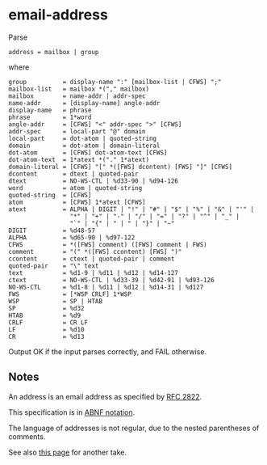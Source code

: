 # email-address

Parse

    address = mailbox | group 

where

    group          = display-name ":" [mailbox-list | CFWS] ";"
    mailbox-list   = mailbox *("," mailbox)
    mailbox        = name-addr | addr-spec
    name-addr      = [display-name] angle-addr
    display-name   = phrase
    phrase         = 1*word
    angle-addr     = [CFWS] "<" addr-spec ">" [CFWS]
    addr-spec      = local-part "@" domain
    local-part     = dot-atom | quoted-string
    domain         = dot-atom | domain-literal
    dot-atom       = [CFWS] dot-atom-text [CFWS]
    dot-atom-text  = 1*atext *("." 1*atext)
    domain-literal = [CFWS] "[" *([FWS] dcontent) [FWS] "]" [CFWS]
    dcontent       = dtext | quoted-pair
    dtext          = NO-WS-CTL | %d33-90 | %d94-126
    word           = atom | quoted-string
    quoted-string  = [CFWS]
    atom           = [CFWS] 1*atext [CFWS]
    atext          = ALPHA | DIGIT | "!" | "#" | "$" | "%" | "&" | "'" |
                     "*" | "+" | "-" | "/" | "=" | "?" | "^" | "_" |
                     "`" | "{" | " | " | "}" | "~"
    DIGIT          = %d48-57
    ALPHA          = %d65-90 | %d97-122
    CFWS           = *([FWS] comment) ([FWS] comment | FWS)
    comment        = "(" *([FWS] ccontent) [FWS] ")"
    ccontent       = ctext | quoted-pair | comment
    quoted-pair    = "\" text
    text           = %d1-9 | %d11 | %d12 | %d14-127
    ctext          = NO-WS-CTL | %d33-39 | %d42-91 | %d93-126
    NO-WS-CTL      = %d1-8 | %d11 | %d12 | %d14-31 | %d127
    FWS            = [*WSP CRLF] 1*WSP
    WSP            = SP | HTAB
    SP             = %d32
    HTAB           = %d9
    CRLF           = CR LF
    LF             = %d10
    CR             = %d13

Output OK if the input parses correctly, and FAIL otherwise.

## Notes

An address is an email address as specified by [RFC 2822](http://www.rfc-editor.org/rfc/rfc2822.txt).

This specification is in [ABNF notation](http://www.rfc-editor.org/rfc/rfc4234.txt).

The language of addresses is not regular, due to the nested parentheses of comments.

See also [this page](http://www.dominicsayers.com/isemail/) for another take.
